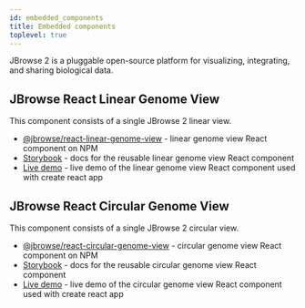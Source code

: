 ```yaml
---
id: embedded_components
title: Embedded components
toplevel: true
---
```


JBrowse 2 is a pluggable open-source platform for visualizing, integrating, and sharing biological data.

## JBrowse React Linear Genome View

This component consists of a single JBrowse 2 linear view.

- [@jbrowse/react-linear-genome-view](https://www.npmjs.com/package/@jbrowse/react-linear-genome-view) - linear genome view React component on NPM
- [Storybook](https://jbrowse.org/storybook/lgv/main/) - docs for the reusable linear genome view React component
- [Live demo](https://jbrowse.org/demos/lgv/) - live demo of the linear genome view React component used with create react app

## JBrowse React Circular Genome View

This component consists of a single JBrowse 2 circular view.

- [@jbrowse/react-circular-genome-view](https://www.npmjs.com/package/@jbrowse/react-circular-genome-view) - circular genome view React component on NPM
- [Storybook](https://jbrowse.org/storybook/cgv/main/) - docs for the reusable circular genome view React component
- [Live demo](https://jbrowse.org/demos/cgv/) - live demo of the circular genome view React component used with create react app
